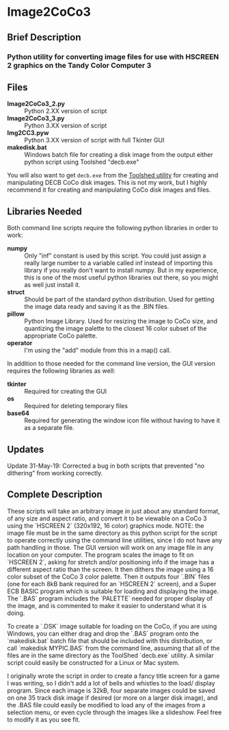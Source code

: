 # Image2CoCo3
<h2>Brief Description</h2>
<h3>Python utility for converting image files for use with HSCREEN 2 graphics on the Tandy Color Computer 3</h3>

<h2>Files</h2>
<dl>
  <dt><strong>Image2CoCo3_2.py</strong></dt>
  <dd>Python 2.XX version of script</dd>
  <dt><strong>Image2CoCo3_3.py</strong></dt>
  <dd>Python 3.XX version of script</dd>
  <dt><strong>Img2CC3.pyw</strong></dt>
  <dd>Python 3.XX version of script with full Tkinter GUI</dd>
  <dt><strong>makedisk.bat</strong></dt>
  <dd>Windows batch file for creating a disk image from the
	output either python script using Toolshed "decb.exe"</dd>
</dl>

You will also want to get `decb.exe` from the 
<a href="http://toolshed.sourceforge.net/ToolShed.html">Toolshed utility</a> for 
creating and manipulating DECB CoCo disk images. This is not my work, but I 
highly recommend it for creating and manipulating CoCo disk images and files.

<h2>Libraries Needed</h2>
Both command line scripts require the following python libraries in order to work:

<dl>
  <dt><strong>numpy</strong></dt>
  <dd>Only "inf" constant is used by this script. You could just 
		assign a really large number to a variable called inf instead of 
		importing this library if you really don't want to install numpy. 
		But in my experience, this is one of the most useful python 
		libraries out there, so you might as well just install it.</dd>
  <dt><strong>struct</strong></dt>
  <dd>Should be part of the standard python distribution. Used for 
		getting the image data ready and saving it as the .BIN files.</dd>
  <dt><strong>pillow</strong></dt>
  <dd>Python Image Library. Used for resizing the image to CoCo size, 
		and quantizing the image palette to the closest 16 color subset
		of the appropriate CoCo palette.</dd>
  <dt><strong>operator</strong></dt>
  <dd>I'm using the "add" module from this in a map() call.</dd>
</dl>

In addition to those needed for the command line version, the GUI version requires
the following libraries as well:

<dl>
  <dt><strong>tkinter</strong></dt>
  <dd>Required for creating the GUI</dd>
  <dt><strong>os</strong></dt>
  <dd>Required for deleting temporary files</dd>
  <dt><strong>base64</strong></dt>
  <dd>Required for generating the window icon file without having to have it 
	as a separate file.</dd>
</dl>

<h2>Updates</h2>
Update 31-May-19: Corrected a bug in both scripts that prevented "no dithering"
from working correctly.

<h2>Complete Description</h2>

<p>These scripts will take an arbitrary image in just about any standard format, 
of any size and aspect ratio, and convert it to be viewable on a CoCo 3 using 
the `HSCREEN 2` (320x192, 16 color) graphics mode. NOTE: the image file must be 
in the same directory as this python script for the script to operate correctly
using the command line utilities, since I do not have any path handling in those.
The GUI version will work on any image file in any location on your computer. 
The program scales the image to fit on `HSCREEN 2`, asking for stretch and/or 
positioning info if the image has a different 
aspect ratio than the screen. It then dithers the image using a 16 color subset 
of the CoCo 3 color palette. Then it outputs four `.BIN` files (one for each 8kB 
bank required for an `HSCREEN 2` screen), and a Super ECB BASIC program which is 
suitable for loading and displaying the image. The `.BAS` program includes the 
`PALETTE` needed for proper display of the image, and is commented to make it 
easier to understand what it is doing. 

<p>To create a `.DSK` image suitable for loading on the CoCo, if you are using 
Windows, you can either drag and drop the `.BAS` program onto the `makedisk.bat` 
batch file that should be included with this distribution, or call `makedisk 
MYPIC.BAS` from the command line, assuming that all of the files are in the 
same directory as the ToolShed `decb.exe` utility. A similar script could 
easily be constructed for a Linux or Mac system. 

<p>I originally wrote the script in order to create a fancy title screen for a 
game I was writing, so I didn't add a lot of bells and whistles to the load/
display program. Since each image is 32kB, four separate images could be saved 
on one 35 track disk image if desired (or more on a larger disk image), and the 
.BAS file could easily be modified to load any of the images from a selection 
menu, or even cycle through the images like a slideshow. Feel free to modify it 
as you see fit.
